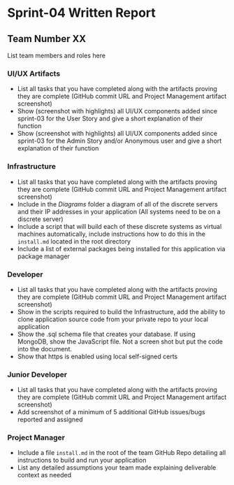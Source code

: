 # Sprint-04 Written Report

## Team Number XX

List team members and roles here

### UI/UX Artifacts

- List all tasks that you have completed along with the artifacts proving they are complete (GitHub commit URL and Project Management artifact screenshot)
- Show (screenshot with highlights) all UI/UX components added since sprint-03 for the User Story and give a short explanation of their function
- Show (screenshot with highlights) all UI/UX components added since sprint-03 for the Admin Story and/or Anonymous user and give a short explanation of their function

### Infrastructure

- List all tasks that you have completed along with the artifacts proving they are complete (GitHub commit URL and Project Management artifact screenshot)
- Include in the *Diagrams* folder a diagram of all of the discrete servers and their IP addresses in your application (All systems need to be on a discrete server)
- Include a script that will build each of these discrete systems as virtual machines automatically, include instructions how to do this in the ```install.md``` located in the root directory
- Include a list of external packages being installed for this application via package manager

### Developer

- List all tasks that you have completed along with the artifacts proving they are complete (GitHub commit URL and Project Management artifact screenshot)
- Show in the scripts required to build the Infrastructure, add the ability to clone application source code from your private repo to your local application
- Show the .sql schema file that creates your database.  If using MongoDB, show the JavaScript file.  Not a screen shot but put the code into the document.
- Show that https is enabled using local self-signed certs

### Junior Developer

- List all tasks that you have completed along with the artifacts proving they are complete (GitHub commit URL and Project Management artifact screenshot)
- Add screenshot of a minimum of 5 additional GitHub issues/bugs reported and assigned

### Project Manager

- Include a file  ```install.md``` in the root of the team GitHub Repo detailing all instructions to build and run your application
- List any detailed assumptions your team made explaining deliverable context as needed
